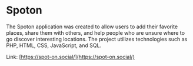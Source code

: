 # Spoton

The Spoton application was created to allow users to add their favorite places, share them with others, and help people who are unsure where to go discover interesting locations. The project utilizes technologies such as PHP, HTML, CSS, JavaScript, and SQL.

Link: [https://spot-on.social/](https://spot-on.social/)